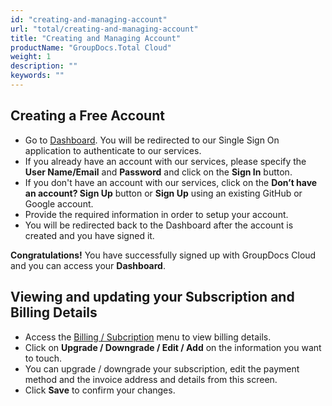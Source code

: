 ```yaml
---
id: "creating-and-managing-account"
url: "total/creating-and-managing-account"
title: "Creating and Managing Account"
productName: "GroupDocs.Total Cloud"
weight: 1
description: ""
keywords: ""
---
```

## Creating a Free Account

* Go to [Dashboard](https://dashboard.groupdocs.cloud). You will be redirected to our Single Sign On application to authenticate to our services.
* If you already have an account with our services, please specify the **User Name/Email** and **Password** and click on the **Sign In** button.
* If you don't have an account with our services, click on the **Don’t have an account? Sign Up** button or **Sign Up** using an existing GitHub or Google account.
* Provide the required information in order to setup your account.
* You will be redirected back to the Dashboard after the account is created and you have signed it.

**Congratulations!** You have successfully signed up with GroupDocs Cloud and you can access your **Dashboard**.

## Viewing and updating your Subscription and Billing Details

* Access the [Billing / Subcription](https://dashboard.groupdocs.cloud/billing/subscription) menu to view billing details.
* Click on **Upgrade / Downgrade / Edit / Add** on the information you want to touch.
* You can upgrade / downgrade your subscription, edit the payment method and the invoice address and details from this screen.
* Click **Save** to confirm your changes.
